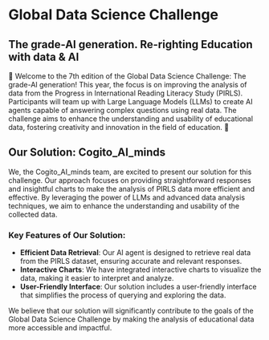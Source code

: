 # Global Data Science Challenge
## The grade-AI generation. Re-righting Education with data & AI
📖 Welcome to the 7th edition of the Global Data Science Challenge: The grade-AI generation! This year, the focus is on improving the analysis of data from the Progress in International Reading Literacy Study (PIRLS). Participants will team up with Large Language Models (LLMs) to create AI agents capable of answering complex questions using real data. The challenge aims to enhance the understanding and usability of educational data, fostering creativity and innovation in the field of education. 📖

## Our Solution: Cogito_AI_minds

We, the Cogito_AI_minds team, are excited to present our solution for this challenge. Our approach focuses on providing straightforward responses and insightful charts to make the analysis of PIRLS data more efficient and effective. By leveraging the power of LLMs and advanced data analysis techniques, we aim to enhance the understanding and usability of the collected data.

### Key Features of Our Solution:
- **Efficient Data Retrieval**: Our AI agent is designed to retrieve real data from the PIRLS dataset, ensuring accurate and relevant responses.
- **Interactive Charts**: We have integrated interactive charts to visualize the data, making it easier to interpret and analyze.
- **User-Friendly Interface**: Our solution includes a user-friendly interface that simplifies the process of querying and exploring the data.

We believe that our solution will significantly contribute to the goals of the Global Data Science Challenge by making the analysis of educational data more accessible and impactful.
